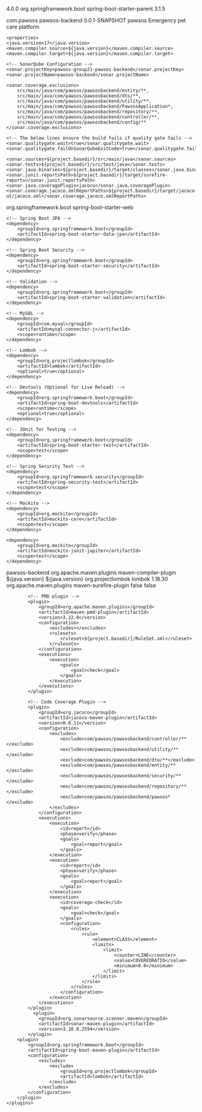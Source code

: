 <?xml version="1.0" encoding="UTF-8"?>
<project xmlns="http://maven.apache.org/POM/4.0.0" xmlns:xsi="http://www.w3.org/2001/XMLSchema-instance"
	xsi:schemaLocation="http://maven.apache.org/POM/4.0.0 http://maven.apache.org/xsd/maven-4.0.0.xsd">
	<modelVersion>4.0.0</modelVersion>
<parent>
    <groupId>org.springframework.boot</groupId>
    <artifactId>spring-boot-starter-parent</artifactId>
    <version>3.1.5</version> <!-- You can adjust this version to your project -->
    <relativePath/>
</parent>

<groupId>com.pawsos</groupId>
<artifactId>pawsos-backend</artifactId>
<version>0.0.1-SNAPSHOT</version>
<name>pawsos</name>
<description>Emergency pet care platform</description>

    <properties>
    <java.version>17</java.version>
    <maven.compiler.source>${java.version}</maven.compiler.source>
    <maven.compiler.target>${java.version}</maven.compiler.target>

    <!-- SonarQube Configuration -->
    <sonar.projectKey>pawsos-group21-pawsos-backend</sonar.projectKey>
    <sonar.projectName>pawsos-backend</sonar.projectName>

    <sonar.coverage.exclusions>
        src/main/java/com/pawsos/pawsosbackend/entity/**,
        src/main/java/com/pawsos/pawsosbackend/dto/**,
        src/main/java/com/pawsos/pawsosbackend/utility/**,
        src/main/java/com/pawsos/pawsosbackend/PawsosApplication*,
        src/main/java/com/pawsos/pawsosbackend/repository/**,
        src/main/java/com/pawsos/pawsosbackend/controller/**,
        src/main/java/com/pawsos/pawsosbackend/config/**
    </sonar.coverage.exclusions>

    <!-- The below lines ensure the build fails if quality gate fails -->
    <sonar.qualitygate.wait>true</sonar.qualitygate.wait>
    <sonar.qualitygate.failOnSonarQubeExitCode>true</sonar.qualitygate.failOnSonarQubeExitCode>

    <sonar.sources>${project.basedir}/src/main/java</sonar.sources>
    <sonar.tests>${project.basedir}/src/test/java</sonar.tests>
    <sonar.java.binaries>${project.basedir}/target/classes</sonar.java.binaries>
    <sonar.junit.reportsPath>${project.basedir}/target/surefire-reports</sonar.junit.reportsPath>
    <sonar.java.coveragePlugin>jacoco</sonar.java.coveragePlugin>
    <sonar.coverage.jacoco.xmlReportPaths>${project.basedir}/target/jacoco-ut/jacoco.xml</sonar.coverage.jacoco.xmlReportPaths>
</properties>

<dependencies>
    <!-- Spring Boot Core -->
    <dependency>
        <groupId>org.springframework.boot</groupId>
        <artifactId>spring-boot-starter-web</artifactId>
    </dependency>

    <!-- Spring Boot JPA -->
    <dependency>
        <groupId>org.springframework.boot</groupId>
        <artifactId>spring-boot-starter-data-jpa</artifactId>
    </dependency>

    <!-- Spring Boot Security -->
    <dependency>
        <groupId>org.springframework.boot</groupId>
        <artifactId>spring-boot-starter-security</artifactId>
    </dependency>

    <!-- Validation -->
    <dependency>
        <groupId>org.springframework.boot</groupId>
        <artifactId>spring-boot-starter-validation</artifactId>
    </dependency>

    <!-- MySQL -->
    <dependency>
        <groupId>com.mysql</groupId>
        <artifactId>mysql-connector-j</artifactId>
        <scope>runtime</scope>
    </dependency>

    <!-- Lombok -->
    <dependency>
        <groupId>org.projectlombok</groupId>
        <artifactId>lombok</artifactId>
        <optional>true</optional>
    </dependency>

    <!-- Devtools (Optional for Live Reload) -->
    <dependency>
        <groupId>org.springframework.boot</groupId>
        <artifactId>spring-boot-devtools</artifactId>
        <scope>runtime</scope>
        <optional>true</optional>
    </dependency>

    <!-- JUnit for Testing -->
    <dependency>
        <groupId>org.springframework.boot</groupId>
        <artifactId>spring-boot-starter-test</artifactId>
        <scope>test</scope>
    </dependency>

    <!-- Spring Security Test -->
    <dependency>
        <groupId>org.springframework.security</groupId>
        <artifactId>spring-security-test</artifactId>  
        <scope>test</scope>
    </dependency>

    <!-- Mockito -->
    <dependency>
        <groupId>org.mockito</groupId>
        <artifactId>mockito-core</artifactId>
        <scope>test</scope>
    </dependency>

    <dependency>
        <groupId>org.mockito</groupId>
        <artifactId>mockito-junit-jupiter</artifactId>
        <scope>test</scope>
    </dependency>

</dependencies>

<build>
 <finalName>pawsos-backend</finalName>
    <plugins>
        <!-- Compiler Plugin -->
        <plugin>
            <groupId>org.apache.maven.plugins</groupId>
            <artifactId>maven-compiler-plugin</artifactId>
            <configuration>
                <source>${java.version}</source>
                <target>${java.version}</target>
                <annotationProcessorPaths>
                    <path>
                        <groupId>org.projectlombok</groupId>
                        <artifactId>lombok</artifactId>
                        <version>1.18.30</version>
                    </path>
                </annotationProcessorPaths>
            </configuration>
        </plugin>
		            <plugin>
                <groupId>org.apache.maven.plugins</groupId>
                <artifactId>maven-surefire-plugin</artifactId>
                <configuration>
                    <failIfNoTests>false</failIfNoTests>
                    <testFailureIgnore>false</testFailureIgnore>
                </configuration>
            </plugin>

            <!-- PMD plugin -->
            <plugin>
                <groupId>org.apache.maven.plugins</groupId>
                <artifactId>maven-pmd-plugin</artifactId>
                <version>3.22.0</version>
                <configuration>
                    <excludes></excludes>
                    <rulesets>
                        <ruleset>${project.basedir}/RuleSet.xml</ruleset>
                    </rulesets>
                </configuration>
                <executions>
                    <execution>
                        <goals>
                            <goal>check</goal>
                        </goals>
                    </execution>
                </executions>
            </plugin>

            <!-- Code Coverage Plugin -->
            <plugin>
                <groupId>org.jacoco</groupId>
                <artifactId>jacoco-maven-plugin</artifactId>
                <version>0.8.11</version>
                <configuration>
                    <excludes>
                        <exclude>com/pawsos/pawsosbackend/controller/**</exclude>
                        <exclude>com/pawsos/pawsosbackend/utility/**</exclude>
                        <exclude>com/pawsos/pawsosbackend/dto/**</exclude>
                        <exclude>com/pawsos/pawsosbackend/entity/**</exclude>
                        <exclude>com/pawsos/pawsosbackend/security/**</exclude>
                        <exclude>com/pawsos/pawsosbackend/repository/**</exclude>
                        <exclude>com/pawsos/pawsosbackend/pawsos*</exclude>
                    </excludes>
                </configuration>
                <executions>
                    <execution>
                        <id>report</id>
                        <phase>verify</phase>
                        <goals>
                            <goal>report</goal>
                        </goals>
                    </execution>
                    <execution>
                        <id>report</id>
                        <phase>verify</phase>
                        <goals>
                            <goal>report</goal>
                        </goals>
                    </execution>
                    <execution>
                        <id>coverage-check</id>
                        <goals>
                            <goal>check</goal>
                        </goals>
                        <configuration>
                            <rules>
                                <rule>
                                    <element>CLASS</element>
                                    <limits>
                                        <limit>
                                            <counter>LINE</counter>
                                            <value>COVEREDRATIO</value>
                                            <minimum>0.0</minimum>
                                        </limit>
                                    </limits>
                                </rule>
                            </rules>
                        </configuration>
                    </execution>
                </executions>
            </plugin>
              <plugin>
                <groupId>org.sonarsource.scanner.maven</groupId>
                <artifactId>sonar-maven-plugin</artifactId>
                <version>3.10.0.2594</version>
            </plugin>
        <plugin>
            <groupId>org.springframework.boot</groupId>
            <artifactId>spring-boot-maven-plugin</artifactId>
            <configuration>
                <excludes>
                    <exclude>
                        <groupId>org.projectlombok</groupId>
                        <artifactId>lombok</artifactId>
                    </exclude>
                </excludes>
            </configuration>
        </plugin>
    </plugins>
</build>
</project>
